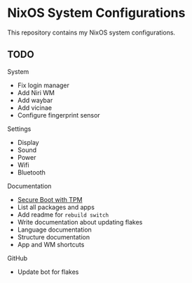 # NixOS System Configurations
This repository contains my NixOS system configurations.

## TODO

System
- Fix login manager
- Add Niri WM
- Add waybar
- Add vicinae
- Configure fingerprint sensor

Settings
- Display
- Sound
- Power
- Wifi
- Bluetooth

Documentation
- [Secure Boot with TPM](./docs/secure-boot.md)
- List all packages and apps
- Add readme for `rebuild switch`
- Write documentation about updating flakes
- Language documentation
- Structure documentation
- App and WM shortcuts

GitHub
- Update bot for flakes
